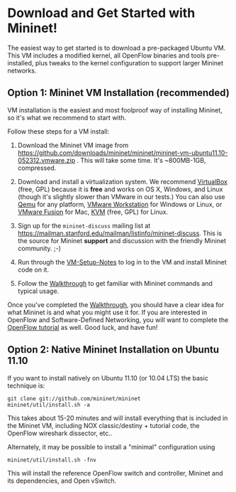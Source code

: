 Download and Get Started with Mininet!
=======================================

The easiest way to get started is to download a pre-packaged Ubuntu VM. This VM includes a modified kernel, all OpenFlow binaries and tools pre-installed, plus tweaks to the kernel configuration to support larger Mininet networks.


Option 1: Mininet VM Installation (recommended)
------------------------------------------------
VM installation is the easiest and most foolproof way of installing Mininet, so it's what we recommend to start with.

Follow these steps for a VM install:

1. Download the Mininet VM image from https://github.com/downloads/mininet/mininet/mininet-vm-ubuntu11.10-052312.vmware.zip . This will take some time. It's ~800MB-1GB, compressed.

1. Download and install a virtualization system. We recommend [VirtualBox](http://www.virtualbox.org/wiki/Downloads) (free, GPL) because it is **free** and works on OS X, Windows, and Linux (though it's slightly slower than VMware in our tests.) You can also use [Qemu](http://qemu.org) for any platform, [VMware Workstation](http://www.vmware.com/products/workstation/) for Windows or Linux, or [VMware Fusion](http://www.vmware.com/products/fusion) for Mac, [KVM](http://www.linux-kvm.org) (free, GPL) for Linux.

1. Sign up for the <code>mininet-discuss</code> mailing list at https://mailman.stanford.edu/mailman/listinfo/mininet-discuss. This is the source for Mininet **support** and discussion with the friendly Mininet community. ;-)

1. Run through the [VM-Setup-Notes](VM-Setup-Notes) to log in to the VM and install Mininet code on it.

1. Follow the [Walkthrough](Walkthrough) to get familiar with Mininet commands and typical usage.

Once you've completed the [Walkthrough](Walkthrough), you should have a clear idea for what Mininet is and what you might use it for. If you are interested in OpenFlow and Software-Defined Networking, you will want to complete the [OpenFlow tutorial](http://www.openflow.org/wk/index.php/OpenFlow_Tutorial) as well. Good luck, and have fun!


Option 2: Native Mininet Installation on Ubuntu 11.10
------------------------------------------------------

If you want to install natively on Ubuntu 11.10 (or 10.04 LTS) the basic technique is:

    git clone git://github.com/mininet/mininet
    mininet/util/install.sh -a

This takes about 15-20 minutes and will install everything that is included in the Mininet VM, including NOX classic/destiny + tutorial code, the OpenFlow wireshark dissector, etc..

Alternately, it may be possible to install a "minimal" configuration using

    mininet/util/install.sh -fnv

This will install the reference OpenFlow switch and controller, Mininet and its dependencies, and Open vSwitch.
